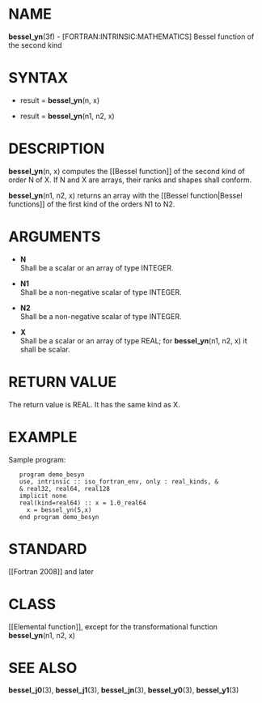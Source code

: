 # NAME

**bessel\_yn**(3f) - \[FORTRAN:INTRINSIC:MATHEMATICS\] Bessel function
of the second kind

# SYNTAX

  - result = **bessel\_yn**(n, x)

  - result = **bessel\_yn**(n1, n2, x)

# DESCRIPTION

**bessel\_yn**(n, x) computes the \[\[Bessel function\]\] of the second
kind of order N of X. If N and X are arrays, their ranks and shapes
shall conform.

**bessel\_yn**(n1, n2, x) returns an array with the \[\[Bessel
function|Bessel functions\]\] of the first kind of the orders N1 to N2.

# ARGUMENTS

  - **N**  
    Shall be a scalar or an array of type INTEGER.

  - **N1**  
    Shall be a non-negative scalar of type INTEGER.

  - **N2**  
    Shall be a non-negative scalar of type INTEGER.

  - **X**  
    Shall be a scalar or an array of type REAL; for **bessel\_yn**(n1,
    n2, x) it shall be scalar.

# RETURN VALUE

The return value is REAL. It has the same kind as X.

# EXAMPLE

Sample program:

``` 
   program demo_besyn
   use, intrinsic :: iso_fortran_env, only : real_kinds, &
   & real32, real64, real128
   implicit none
   real(kind=real64) :: x = 1.0_real64
     x = bessel_yn(5,x)
   end program demo_besyn
```

# STANDARD

\[\[Fortran 2008\]\] and later

# CLASS

\[\[Elemental function\]\], except for the transformational function
**bessel\_yn**(n1, n2, x)

# SEE ALSO

**bessel\_j0**(3), **bessel\_j1**(3), **bessel\_jn**(3),
**bessel\_y0**(3), **bessel\_y1**(3)
